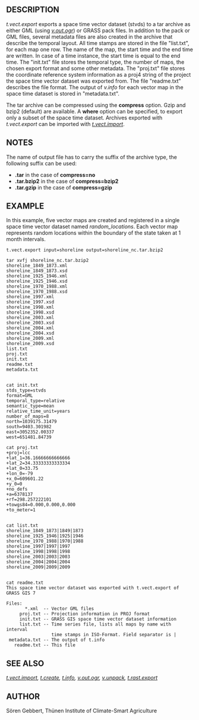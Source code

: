 ## DESCRIPTION

*t.vect.export* exports a space time vector dataset (stvds) to a tar
archive as either GML (using *[v.out.ogr](v.out.ogr.md)*) or GRASS pack
files. In addition to the pack or GML files, several metadata files are
also created in the archive that describe the temporal layout. All time
stamps are stored in the file "list.txt", for each map one row. The name
of the map, the start time and the end time are written. In case of a
time instance, the start time is equal to the end time. The "init.txt"
file stores the temporal type, the number of maps, the chosen export
format and some other metadata. The "proj.txt" file stores the
coordinate reference system information as a proj4 string of the project
the space time vector dataset was exported from. The file "readme.txt"
describes the file format. The output of *v.info* for each vector map in
the space time dataset is stored in "metadata.txt".

The tar archive can be compressed using the **compress** option. Gzip
and bzip2 (default) are available. A **where** option can be specified,
to export only a subset of the space time dataset. Archives exported
with *t.vect.export* can be imported with
*[t.vect.import](t.vect.import.md)*.

## NOTES

The name of output file has to carry the suffix of the archive type, the
following suffix can be used:

- **.tar** in the case of **compress=no**
- **.tar.bzip2** in the case of **compress=bzip2**
- **.tar.gzip** in the case of **compress=gzip**

## EXAMPLE

In this example, five vector maps are created and registered in a single
space time vector dataset named *random_locations*. Each vector map
represents random locations within the boundary of the state taken at 1
month intervals.

```shell
t.vect.export input=shoreline output=shoreline_nc.tar.bzip2

tar xvfj shoreline_nc.tar.bzip2
shoreline_1849_1873.xml
shoreline_1849_1873.xsd
shoreline_1925_1946.xml
shoreline_1925_1946.xsd
shoreline_1970_1988.xml
shoreline_1970_1988.xsd
shoreline_1997.xml
shoreline_1997.xsd
shoreline_1998.xml
shoreline_1998.xsd
shoreline_2003.xml
shoreline_2003.xsd
shoreline_2004.xml
shoreline_2004.xsd
shoreline_2009.xml
shoreline_2009.xsd
list.txt
proj.txt
init.txt
readme.txt
metadata.txt


cat init.txt
stds_type=stvds
format=GML
temporal_type=relative
semantic_type=mean
relative_time_unit=years
number_of_maps=8
north=1039175.31479
south=9403.301982
east=3052352.00337
west=651481.84739

cat proj.txt
+proj=lcc
+lat_1=36.16666666666666
+lat_2=34.33333333333334
+lat_0=33.75
+lon_0=-79
+x_0=609601.22
+y_0=0
+no_defs
+a=6378137
+rf=298.257222101
+towgs84=0.000,0.000,0.000
+to_meter=1


cat list.txt
shoreline_1849_1873|1849|1873
shoreline_1925_1946|1925|1946
shoreline_1970_1988|1970|1988
shoreline_1997|1997|1997
shoreline_1998|1998|1998
shoreline_2003|2003|2003
shoreline_2004|2004|2004
shoreline_2009|2009|2009


cat readme.txt
This space time vector dataset was exported with t.vect.export of GRASS GIS 7

Files:
       *.xml  -- Vector GML files
     proj.txt -- Projection information in PROJ format
     init.txt -- GRASS GIS space time vector dataset information
     list.txt -- Time series file, lists all maps by name with interval
                 time stamps in ISO-Format. Field separator is |
 metadata.txt -- The output of t.info
   readme.txt -- This file
```

## SEE ALSO

*[t.vect.import](t.vect.import.md), [t.create](t.create.md),
[t.info](t.info.md), [v.out.ogr](v.out.ogr.md), [v.unpack](v.unpack.md),
[t.rast.export](t.rast.export.md)*

## AUTHOR

Sören Gebbert, Thünen Institute of Climate-Smart Agriculture
